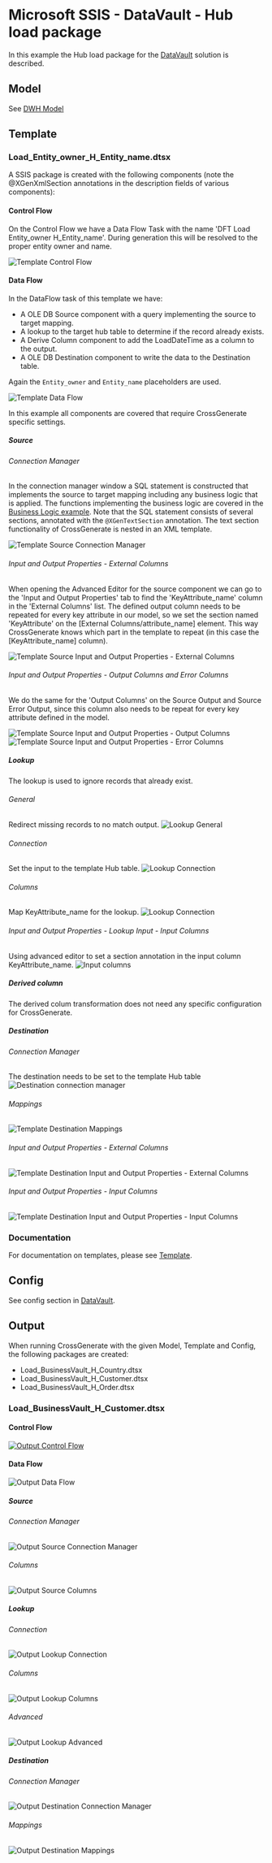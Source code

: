 # Microsoft SSIS - DataVault - Hub load package

In this example the Hub load package for the [DataVault](../DataVault) solution is described.

## Model
See [DWH Model](../../Model/DWH_model)

## Template
### Load_Entity_owner_H_Entity_name.dtsx

A SSIS package is created with the following components (note the @XGenXmlSection annotations in the description fields of various components):

#### Control Flow
On the Control Flow we have a Data Flow Task with the name 'DFT Load Entity_owner H_Entity_name'. During generation this will be resolved to the proper entity owner and name.

![Template Control Flow](img/hub_control_flow.png)
#### Data Flow
In the DataFlow task of this template we have:

- A OLE DB Source component with a query implementing the source to target mapping.
- A lookup to the target hub table to determine if the record already exists.
- A Derive Column component to add the LoadDateTime as a column to the output.
- A OLE DB Destination component to write the data to the Destination table.

Again the `Entity_owner` and `Entity_name` placeholders are used.

![Template Data Flow](img/hub_dataflow.png)

In this example all components are covered that require CrossGenerate specific settings.

##### Source

###### Connection Manager
In the connection manager window a SQL statement is constructed that implements the source to target mapping including any business logic that is applied. The functions implementing the business logic are covered in the [Business Logic example](../SQL/Businesslogic). Note that the SQL statement consists of several sections, annotated with the `@XGenTextSection` annotation. The text section functionality of CrossGenerate is nested in an XML template.

![Template Source Connection Manager](img/hub_source_connection.png)

###### Input and Output Properties - External Columns
When opening the Advanced Editor for the source component we can go to the 'Input and Output Properties' tab to find the 'KeyAttribute_name' column in the 'External Columns' list.
The defined output column needs to be repeated for every key attribute in our model, so we set the section named 'KeyAttribute' on the [External Columns/attribute_name] element. This way CrossGenerate knows which part in the template to repeat (in this case the [KeyAttribute_name] column).

![Template Source Input and Output Properties - External Columns](img/hub_source_external_columns.png)

###### Input and Output Properties - Output Columns and Error Columns
We do the same for the 'Output Columns' on the Source Output and Source Error Output, since this column also needs to be repeat for every key attribute defined in the model.

![Template Source Input and Output Properties - Output Columns](img/hub_source_output_columns.png)
![Template Source Input and Output Properties - Error Columns](img/hub_source_error_columns.png)

##### Lookup 
The lookup is used to ignore records that already exist.

###### General
Redirect missing records to no match output.
![Lookup General](img/hub_lookup_general.png)

###### Connection
Set the input to the template Hub table.
![Lookup Connection](img/hub_lookup_connection.png)

###### Columns
Map KeyAttribute_name for the lookup.
![Lookup Connection](img/hub_lookup_columns.png)

###### Input and Output Properties - Lookup Input - Input Columns
Using advanced editor to set a section annotation in the input column KeyAttribute_name.
![Input columns](img/hub_lookup_advanced_inputoutput.png)

##### Derived column
The derived colum transformation does not need any specific configuration for CrossGenerate.

##### Destination
###### Connection Manager
The destination needs to be set to the template Hub table
![Destination connection manager](img/hub_destination_connection.png)

###### Mappings
![Template Destination Mappings](img/hub_destination_columns.png)

###### Input and Output Properties - External Columns
![Template Destination Input and Output Properties - External Columns](img/hub_destination_external_columns.png)

###### Input and Output Properties - Input Columns
![Template Destination Input and Output Properties - Input Columns](img/hub_destination_input_columns.png)

### Documentation
For documentation on templates, please see [Template](../../Template).

## Config
See config section in [DataVault](./).

## Output
When running CrossGenerate with the given Model, Template and Config, the following packages are created:

- Load_BusinessVault_H_Country.dtsx
- Load_BusinessVault_H_Customer.dtsx
- Load_BusinessVault_H_Order.dtsx

### Load_BusinessVault_H_Customer.dtsx

#### Control Flow
[![Output Control Flow](img/hub_output_control_flow.png)](img/hub_output_control_flow.png)

#### Data Flow
![Output Data Flow](img/hub_output_dataflow.png)

##### Source

###### Connection Manager
![Output Source Connection Manager](img/hub_output_source_connection.png)

###### Columns
![Output Source Columns](img/hub_output_source_columns.png)

##### Lookup

###### Connection
![Output Lookup Connection](img/hub_output_lookup_connection.png)

###### Columns
![Output Lookup Columns](img/hub_output_lookup_columns.png)

###### Advanced
![Output Lookup Advanced](img/hub_output_lookup_advanced.png)

##### Destination

###### Connection Manager
![Output Destination Connection Manager](img/hub_output_destination_connection.png)

###### Mappings
![Output Destination Mappings](img/hub_output_destination_mapping.png)